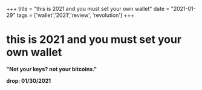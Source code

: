 +++
title = "this is 2021 and you must set your own wallet"
date = "2021-01-29"
tags = ['wallet','2021','review', 'revolution']
+++



# this is 2021 and you must set your own wallet

**"Not your keys? not your bitcoins."**

**drop: 01/30/2021**
